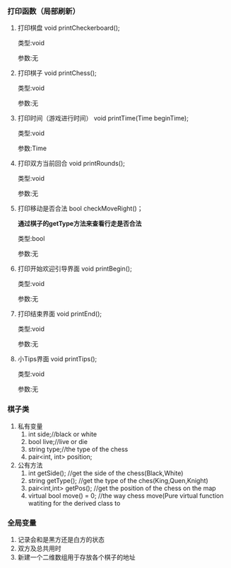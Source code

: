 ### 打印函数（局部刷新）

1. 打印棋盘
   void printCheckerboard();
   
   类型:void
   
   参数:无

2. 打印棋子
   void printChess();
   
   类型:void
   
   参数:无

3. 打印时间（游戏进行时间）
   void printTime(Time beginTime);
   
   类型:void
   
   参数:Time

4. 打印双方当前回合
   void printRounds();
   
   类型:void
   
   参数:无

5. 打印移动是否合法
   bool checkMoveRight()；

   **通过棋子的getType方法来查看行走是否合法**

   类型:bool

   参数:无

6. 打印开始欢迎引导界面
   void printBegin();
   
   类型:void
   
   参数:无

7. 打印结束界面
   void printEnd();
   
   类型:void
   
   参数:无

8.  小Tips界面
   void printTips();
   
	类型:void

	参数:无

### 棋子类

1. 私有变量
   1. int side;//black or white
   2. bool live;//live or die
   3. string type;//the type of the chess
   4. pair<int, int> position;
2. 公有方法
   1. int getSide();	//get the side of the chess(Black,White)
   2. string getType();    //get the type of the ches(King,Quen,Knight)
   3. pair<int,int> getPos();    //get the position of the chess on the map
   4. virtual bool move() = 0;    //the way chess move(Pure virtual function watiting for the derived class to  

### 全局变量

1. 记录会和是黑方还是白方的状态
2. 双方及总共用时
3. 新建一个二维数组用于存放各个棋子的地址
